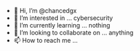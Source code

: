 - 👋 Hi, I’m @chancedgx
- 👀 I’m interested in ... cybersecurity
- 🌱 I’m currently learning ... nothing
- 💞️ I’m looking to collaborate on ... anything
- 📫 How to reach me ...

<!---
chancedgx/chancedgx is a ✨ special ✨ repository because its `README.md` (this file) appears on your GitHub profile.
You can click the Preview link to take a look at your changes.
--->
